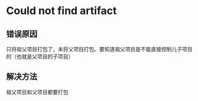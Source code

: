 # Could not find artifact

## 错误原因

只将祖父项目打包了，未将父项目打包。要知道祖父项目是不能直接控制儿子项目的（也就是父项目的子项目）



## 解决方法

祖父项目和父项目都要打包